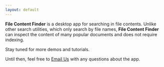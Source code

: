 ```yaml
---
layout: default
---
```


<!-- # What is it? -->


<strong>File Content Finder</strong> is a desktop app for searching in file contents.
Unlike other search utilities, which only search by file names,
<strong>File Content Finder</strong> can inspect the content of many popular
documents and does not require indexing. 


Stay tuned for more demos and tutorials.

Until then, feel free to <a href="mailto:geo.systems.developer@gmail.com">Email Us</a> with any questions about the app.
